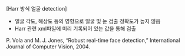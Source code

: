 [Harr 방식 얼굴 detection]
- 얼굴 각도, 해상도 등의 영향으로 얼굴 및 눈 검출 정확도가 높지 않음
- Harr 관련 xml파일에 미리 기록되어 있는 값을 통해 검출

P. Vola and M. J. Jones, “Robust real-time face detection,” International Journal of Computer Vision, 2004.

